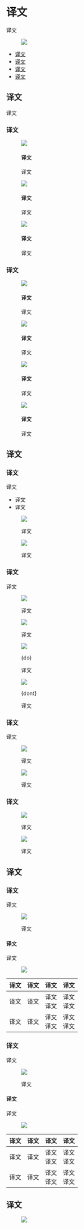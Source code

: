 <div class="article__intro">

[en]: <> (Dividers)
# 译文

[en]: <> (A divider is a thin line that groups content in lists and layouts.)
译文

<figure>

![]({assets_path}/components/dividers/divider-intro.png)

</figure>

<nav>

[en]: <> (Usage)
[en]: <> (Types)
[en]: <> (Theming)
[en]: <> (Specs)
* [译文](#usage)
* [译文](#types)
* [译文](#theming)
* [译文](#specs)

</nav>

</div><div class="article__body">

[en]: <> (Usage)
<h2 id="usage">译文</h2>

[en]: <> (Dividers separate content into clear groups.)
译文

[en]: <> (Principles)
### 译文

<div class="mdui-row-sm-3"><div class="mdui-col">

<figure>

![]({assets_path}/components/dividers/divider-illos-03.png)

<figcaption>

[en]: <> (Subtle)
#### 译文

[en]: <> (Dividers should be noticeable in a layout, but not jarring.)
译文

</figcaption></figure>

</div><div class="mdui-col">

<figure>

![]({assets_path}/components/dividers/divider-illos-04.png)

<figcaption>

[en]: <> (Secondary)
#### 译文

[en]: <> (Dividers should only be used if elements cannot be separated using white space.)
译文

</figcaption></figure>

</div><div class="mdui-col">

<figure>

![]({assets_path}/components/dividers/divider-illos-05.png)

<figcaption>

[en]: <> (Infrequent)
#### 译文

[en]: <> (Use dividers sparingly, to create groupings rather than separate items.)
译文

</figcaption></figure>

</div></div>

[en]: <> (Types)
### 译文

<div class="mdui-row-sm-2"><div class="mdui-col">

<figure>

![]({assets_path}/components/dividers/dividers-full.png)

<figcaption>

[en]: <> (Full-bleed dividers)
#### 译文

[en]: <> (Full-bleed dividers separate content into sections and span the entire length of a layout.)
译文

</figcaption></figure>

</div><div class="mdui-col">

<figure>

![]({assets_path}/components/dividers/dividers.png)

<figcaption>

[en]: <> (Inset dividers)
#### 译文

[en]: <> (Inset dividers separate related content, anchored by elements that align with the app bar title.)
译文

</figcaption></figure>

</div></div>

<div class="mdui-row-sm-2"><div class="mdui-col">

<figure>

![]({assets_path}/components/dividers/divider-middle.png)

<figcaption>

[en]: <> (Middle dividers)
#### 译文

[en]: <> (Middle dividers space related content and are centered in a layout or list.)
译文

</figcaption></figure>

</div><div class="mdui-col">

<figure>

![]({assets_path}/components/dividers/dividers-subhead.png)

<figcaption>

[en]: <> (Dividers with subheaders)
#### 译文

[en]: <> (Dividers can be paired with subheaders to help define content groupings.)
译文

</figcaption></figure>

</div></div>

[en]: <> (Types)
<h2 id="types">译文</h2>

[en]: <> (Full-bleed dividers)
### 译文

[en]: <> (Full-bleed dividers separate content into sections, such as:)
译文

[en]: <> (Separating list and layout elements)
[en]: <> (Indicating where an element may expand)
* 译文
* 译文

<div class="mdui-row-sm-2"><div class="mdui-col">

<figure>

![]({assets_path}/components/dividers/dividers-full-bleed.png)

<figcaption>

[en]: <> (When lists don’t have an anchoring element \(such as an icon\), spacing may not be enough to separate content. Full-bleed dividers can help separate individual tiles.)
译文

</figcaption></figure>

</div><div class="mdui-col">

<figure>

![]({assets_path}/components/dividers/baseline-drawer.png)

<figcaption>

[en]: <> (A full-bleed divider in a navigation drawer)
译文

</figcaption></figure>

</div></div>

[en]: <> (Inset dividers)
### 译文

[en]: <> (Inset dividers separate related content, such as emails in an email thread. They should be used with anchoring elements such as icons or avatars, and left-aligned with the app bar title.)
译文

<div class="mdui-row-sm-2"><div class="mdui-col">

<figure>

![]({assets_path}/components/dividers/dividers-with-dividers.png)

<figcaption>

[en]: <> (Inset dividers)
译文

</figcaption></figure>

</div><div class="mdui-col">

<figure>

![]({assets_path}/components/dividers/dividers-inset-2.png)

<figcaption>

[en]: <> (Use inset dividers when there are anchoring elements such as an icon or avatar.)
译文

</figcaption></figure>

</div></div>

<div class="mdui-row-sm-2"><div class="mdui-col">

<figure>

![]({assets_path}/components/dividers/dividers-do.png)

<figcaption>

{do}

[en]: <> (Use inset dividers to group items.)
译文

</figcaption></figure>

</div><div class="mdui-col">

<figure>

![]({assets_path}/components/dividers/dividers-dont.png)

<figcaption>

{dont}

[en]: <> (Don’t use dividers to separate individual items.)
译文

</figcaption></figure>

</div></div>

[en]: <> (Middle dividers)
### 译文

[en]: <> (Dividers can also be placed in the middle of a layout. They are best for separating related content, such prices on a receipt.)
译文

<div class="mdui-row-sm-2"><div class="mdui-col">

<figure>

![]({assets_path}/components/dividers/divider-middle-2.png)

<figcaption>

[en]: <> (An inset divider above a subheader)
译文

</figcaption></figure>

</div><div class="mdui-col">

<figure>

![]({assets_path}/components/dividers/divider-middle.png)

<figcaption>

[en]: <> (A full divider above a subheader)
译文

</figcaption></figure>

</div></div>

[en]: <> (Dividers with subheaders)
### 译文

[en]: <> (Dividers can be paired with subheaders to identify grouped content. Place dividers above subheaders to reinforce the subheader’s connection to content.)

<div class="mdui-row-sm-2"><div class="mdui-col">

<figure>

![]({assets_path}/components/dividers/dividers-subhead.png)

<figcaption>

[en]: <> (An inset divider above a subheader)
译文

</figcaption></figure>

</div><div class="mdui-col">

<figure>

![]({assets_path}/components/dividers/dividers-subhead-2.png)

<figcaption>

[en]: <> (A full-bleed divider above a subheader)
译文

</figcaption></figure>

</div></div>

[en]: <> (Theming)
<h2 id="theming">译文</h2>

[en]: <> (Fortnightly Material Theme)
### 译文

[en]: <> (This news app’s divider color has been customized using Material Theming.)
译文

<figure>

![]({assets_path}/components/dividers/divider-fortnightly-ahero.png)

<figcaption>

[en]: <> (Fortnightly’s customized divider)
译文

</figcaption></figure>

[en]: <> (Color)
#### 译文

[en]: <> (Fortnightly’s divider uses custom color)
译文

<figure>

![]({assets_path}/components/dividers/divider-fortnightly-color.png)

</figure>

[en]: <> (Element       | Category      | Attribute          | Value)
[en]: <> (---------     |----------     |---------           |------)
[en]: <> (Surface       | Surface       | Color<br>Opacity   | #FFFFFF<br>100%)
[en]: <> (Divider       | On Surface    | Color<br>Opacity   | #000000<br>12%)

译文     | 译文     | 译文         | 译文
--------|----------|----------   |-----------
译文     | 译文     | 译文<br>译文  | 译文<br>译文
译文     | 译文     | 译文<br>译文  | 译文<br>译文

[en]: <> (Owl Material Theme)
### 译文

[en]: <> (This educational app’s divider color has been customized using Material Theming.)
译文

<figure>

![]({assets_path}/components/dividers/divider-owl-ahero.png)

<figcaption>

[en]: <> (Owl’s customized divider)
译文

</figcaption></figure>

[en]: <> (Color)
#### 译文

[en]: <> (Owl’s divider uses custom color)
译文

<figure>

![]({assets_path}/components/dividers/divider-owl-color.png)

</figure>

[en]: <> (Element       | Category         | Attribute          | Value)
[en]: <> (---------     |----------        |---------           |------)
[en]: <> (Background    | Background       | Color<br>Opacity   | #0336FF<br>100%)
[en]: <> (Divider       | On Background    | Color<br>Opacity   | #FFFFFF<br>20%)

译文     | 译文     | 译文         | 译文
--------|----------|----------   |-----------
译文     | 译文     | 译文<br>译文  | 译文<br>译文
译文     | 译文     | 译文<br>译文  | 译文<br>译文

[en]: <> (Specs)
<h2 id="specs">译文</h2>

<figure>

![]({assets_path}/components/dividers/divider-spec.png)

</figure>
</div>